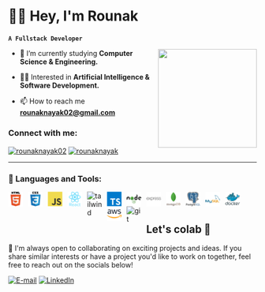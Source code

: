 # 🏄‍♂️ Hey, I'm Rounak

**`A Fullstack Developer`**

<img align="right" width="200" height="200" src="https://cdn4.iconfinder.com/data/icons/jolly-icons-social-media-and-communication/120/2014-social-github-octocat-512.png" />

- 🌱 I’m currently studying **Computer Science & Engineering.**

- 🧑‍💻 Interested in **Artificial Intelligence & Software Development.**

- 📫 How to reach me **rounaknayak02@gmail.com**

<h3 align="left">Connect with me:</h3>
<p align="left">
<a href="https://twitter.com/rounaknayak02" target="blank"><img align="center" src="https://raw.githubusercontent.com/rahuldkjain/github-profile-readme-generator/master/src/images/icons/Social/twitter.svg" alt="rounaknayak02" height="30" width="40" /></a>
<a href="https://linkedin.com/in/rounaknayak" target="blank"><img align="center" src="https://raw.githubusercontent.com/rahuldkjain/github-profile-readme-generator/master/src/images/icons/Social/linked-in-alt.svg" alt="rounaknayak" height="30" width="40" /></a>
</p>

---

### 🧰 Languages and Tools:

<p align="left">
  <img align="left" width="30px" style="padding-right:10px;" src="https://raw.githubusercontent.com/devicons/devicon/master/icons/html5/html5-original-wordmark.svg" alt="html5"/>
  <img align="left" width="30px" style="padding-right:10px;" src="https://raw.githubusercontent.com/devicons/devicon/master/icons/css3/css3-original-wordmark.svg" alt="css3"/>
  <img align="left" width="30px" style="padding-right:10px;" src="https://raw.githubusercontent.com/devicons/devicon/master/icons/javascript/javascript-original.svg" alt="javascript"/>
  <img align="left" width="30px" style="padding-right:10px;" src="https://raw.githubusercontent.com/devicons/devicon/master/icons/react/react-original-wordmark.svg" alt="react"/>
  <img align="left" width="30px" style="padding-right:10px;" src="https://www.vectorlogo.zone/logos/tailwindcss/tailwindcss-icon.svg" alt="tailwind"/>
  <img align="left" width="30px" style="padding-right:10px;" src="https://raw.githubusercontent.com/devicons/devicon/master/icons/typescript/typescript-original.svg" alt="typescript"/>
  <img align="left" width="30px" style="padding-right:10px;" src="https://raw.githubusercontent.com/devicons/devicon/master/icons/nodejs/nodejs-original-wordmark.svg" alt="nodejs"/>
  <img align="left" width="30px" style="padding-right:10px;" src="https://raw.githubusercontent.com/devicons/devicon/master/icons/express/express-original-wordmark.svg" alt="express"/>
  <img align="left" width="30px" style="padding-right:10px;" src="https://raw.githubusercontent.com/devicons/devicon/master/icons/mongodb/mongodb-original-wordmark.svg" alt="mongodb"/>
  <img align="left" width="30px" style="padding-right:10px;" src="https://raw.githubusercontent.com/devicons/devicon/master/icons/postgresql/postgresql-original-wordmark.svg" alt="postgresql"/>
  <img align="left" width="30px" style="padding-right:10px;" src="https://raw.githubusercontent.com/devicons/devicon/master/icons/mysql/mysql-original-wordmark.svg" alt="mysql"/>
  <img align="left" width="30px" style="padding-right:10px;" src="https://raw.githubusercontent.com/devicons/devicon/master/icons/docker/docker-original-wordmark.svg" alt="docker"/>
  <img align="left" width="30px" style="padding-right:10px;" src="https://raw.githubusercontent.com/devicons/devicon/master/icons/amazonwebservices/amazonwebservices-original-wordmark.svg" alt="aws"/>
  <img align="left" width="30px" style="padding-right:10px;" src="https://www.vectorlogo.zone/logos/git-scm/git-scm-icon.svg" alt="git"/>
</p>
<br>
<br>

## Let's colab 🚀

🌟 I'm always open to collaborating on exciting projects and ideas. If you share similar interests or have a project you'd like to work on together, feel free to reach out on the socials below!

<p>
  <a href="mailto:rounaknayak02@gmail.com" target="_blank"><img alt="E-mail" src="https://img.shields.io/badge/-Gmail-ea4335?style=flat-square&logo=Gmail&logoColor=white" /></a>
  <a href="https://linkedin.com/in/rounaknayak" target="_blank"><img alt="LinkedIn" src="https://img.shields.io/badge/-LinkedIn-007ACC?style=flat-square&logo=linkedin&logoColor=white" />
</p>



